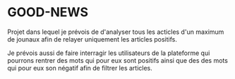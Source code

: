 # GOOD-NEWS

Projet dans lequel je prévois de d'analyser tous les acticles d'un maximum de jounaux afin de relayer uniquement les articles positifs.

Je prévois aussi de faire interragir les utilisateurs de la plateforme qui pourrons rentrer des mots qui pour eux sont positifs ainsi que des des mots qui pour eux son négatif afin de filtrer les articles.